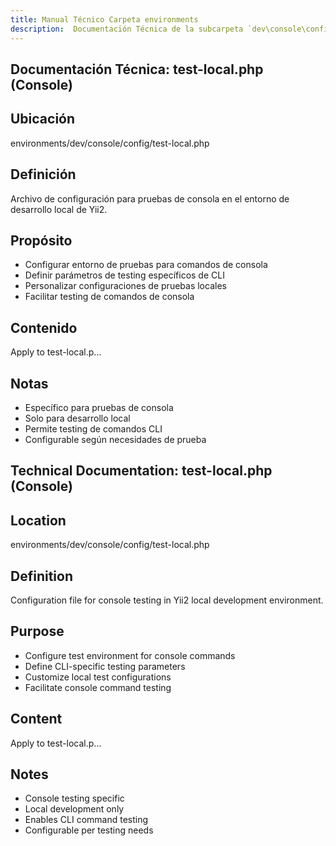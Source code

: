 ```yaml
---
title: Manual Técnico Carpeta environments
description:  Documentación Técnica de la subcarpeta `dev\console\config`
---
```


## Documentación Técnica: test-local.php (Console)

## Ubicación
environments/dev/console/config/test-local.php

## Definición
Archivo de configuración para pruebas de consola en el entorno de desarrollo local de Yii2.

## Propósito
- Configurar entorno de pruebas para comandos de consola
- Definir parámetros de testing específicos de CLI
- Personalizar configuraciones de pruebas locales
- Facilitar testing de comandos de consola

## Contenido
Apply to test-local.p...

## Notas
- Específico para pruebas de consola
- Solo para desarrollo local
- Permite testing de comandos CLI
- Configurable según necesidades de prueba

## Technical Documentation: test-local.php (Console)

## Location
environments/dev/console/config/test-local.php

## Definition
Configuration file for console testing in Yii2 local development environment.

## Purpose
- Configure test environment for console commands
- Define CLI-specific testing parameters
- Customize local test configurations
- Facilitate console command testing

## Content
Apply to test-local.p...

## Notes
- Console testing specific
- Local development only
- Enables CLI command testing
- Configurable per testing needs


